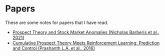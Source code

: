 # Papers
These are some notes for papers that I have read.

- [Prospect Theory and Stock Market Anomalies (Nicholas Barberis et al., 2021)](papers/prospect_theory_and_stock_market_anomalies.md)
- [Cumulative Prospect Theory Meets Reinforcement Learning: Prediction and Control (Prashanth L.A. et al., 2016)](papers/CPT_meets_RL.md)